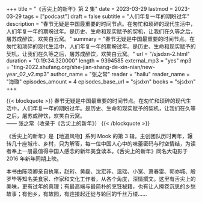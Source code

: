 +++
title = "《舌尖上的新年》第 2 集"
date = 2023-03-29
lastmod = 2023-03-29
tags = ["podcast"]
draft = false
subtitle = "人们年复一年的期盼过年"
description = "春节无疑是中国最重要的时间节点。在匆忙和琐碎的现代生活中，人们年复一年的期盼过年。是历史、生命和现实赋予的契机，让我们在久等之后，屠苏成醉饮，欢笑白云窝。"
summary = "春节无疑是中国最重要的时间节点。在匆忙和琐碎的现代生活中，人们年复一年的期盼过年。是历史、生命和现实赋予的契机，让我们在久等之后，屠苏成醉饮，欢笑白云窝。"
url = "/sjsdxn-2.html"
duration = "0:19:34.320000"
length = 9394585
external_mp3 = "yes"
mp3 = "ting-2022.shufang.org/she-jian-shang-de-xin-nian/new-year_02_v2.mp3"
author_name = "张之常"
reader = "hailu"
reader_name = "海璐"
episodes_amount = 4
episodes_base_url = "sjsdxn"
books = "sjsdxn"
+++

{{< blockquote >}}
春节无疑是中国最重要的时间节点。在匆忙和琐碎的现代生活中，人们年复一年的期盼过年。是历史、生命和现实赋予的契机，让我们在久等之后，屠苏成醉饮，欢笑白云窝。  
—— 张之常（收录于《舌尖上的新年》）
{{< /blockquote >}}

《舌尖上的新年》是【地道风物】系列 Mook 的第 3 辑。主创团队历时两年，辗转几十座城市、乡村，只为解答，每一位中国人心中的味蕾密码与时空情结，为读者奉上一册最值得中国人感念的新年美食读本。《舌尖上的新年》同名大电影于 2016 年新年同期上映。

本书由陈晓卿亲自执笔，赵珩、黄磊、沈宏非、温瑶、小宽、萧春雷、郭亦城、殷罗毕等知名美食家、作家和文化工作者，从各个角度，深情撰文。这里有舌尖上的美味，更有过年的真理；有最高端与最简朴的烹饪秘籍，也有让人掩卷沉思的乡愁故事；有他乡，有故园，有连接起迁徙与轮回的千丝万缕……
